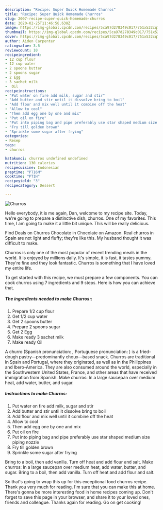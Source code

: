 ```yaml
---
description: "Recipe: Super Quick Homemade Churros"
title: "Recipe: Super Quick Homemade Churros"
slug: 2007-recipe-super-quick-homemade-churros
date: 2020-02-25T11:46:58.638Z
image: https://img-global.cpcdn.com/recipes/5ca97d278349c017/751x532cq70/churros-recipe-main-photo.jpg
thumbnail: https://img-global.cpcdn.com/recipes/5ca97d278349c017/751x532cq70/churros-recipe-main-photo.jpg
cover: https://img-global.cpcdn.com/recipes/5ca97d278349c017/751x532cq70/churros-recipe-main-photo.jpg
author: Aiden Carpenter
ratingvalue: 3.6
reviewcount: 10
recipeingredient:
- 12 cup flour
- 12 cup water
- 2 spoons butter
- 2 spoons sugar
- 2 Egg
- 3 sachet milk
-  Oil
recipeinstructions:
- "Put water on fire add milk, sugar and stir"
- "Add butter and stir until it dissolve bring to boil"
- "Add flour and mix well until it combine off the heat"
- "Allow to cool"
- "Then add egg one by one and mix"
- "Put oil on fire"
- "Put into piping bag and pipe preferably use star shaped medium size piping nozzle"
- "Fry till golden brown"
- "Sprinkle some sugar after frying"
categories:
- Resep
tags:
- churros

katakunci: churros undefined undefined
nutrition: 130 calories
recipecuisine: Indonesian
preptime: "PT16M"
cooktime: "PT1H"
recipeyield: "3"
recipecategory: Dessert

---
```



![Churros](https://img-global.cpcdn.com/recipes/5ca97d278349c017/751x532cq70/churros-recipe-main-photo.jpg)

Hello everybody, it is me again, Dan, welcome to my recipe site. Today, we're going to prepare a distinctive dish, churros. One of my favorites. This time, I am going to make it a little bit unique. This will be really delicious.

Find Deals on Churros Chocolate in Chocolate on Amazon. Real churros in Spain are not light and fluffy; they&#39;re like this. My husband thought it was difficult to make.

Churros is only one of the most popular of recent trending meals in the world. It is enjoyed by millions daily. It's simple, it is fast, it tastes yummy. They're fine and they look fantastic. Churros is something that I have loved my entire life.


To get started with this recipe, we must prepare a few components. You can cook churros using 7 ingredients and 9 steps. Here is how you can achieve that.

##### The ingredients needed to make Churros::

1. Prepare 1/2 cup flour
1. Get 1/2 cup water
1. Get 2 spoons butter
1. Prepare 2 spoons sugar
1. Get 2 Egg
1. Make ready 3 sachet milk
1. Make ready  Oil


A churro (Spanish pronunciation: , Portuguese pronunciation: ) is a fried-dough pastry—predominantly choux—based snack. Churros are traditional in Spain and Portugal, where they originated, as well as in the Philippines and Ibero-America. They are also consumed around the world, especially in the Southwestern United States, France, and other areas that have received immigration from Spanish. Make churros: In a large saucepan over medium heat, add water, butter, and sugar. 

##### Instructions to make Churros:

1. Put water on fire add milk, sugar and stir
1. Add butter and stir until it dissolve bring to boil
1. Add flour and mix well until it combine off the heat
1. Allow to cool
1. Then add egg one by one and mix
1. Put oil on fire
1. Put into piping bag and pipe preferably use star shaped medium size piping nozzle
1. Fry till golden brown
1. Sprinkle some sugar after frying


Bring to a boil, then add vanilla. Turn off heat and add flour and salt. Make churros: In a large saucepan over medium heat, add water, butter, and sugar. Bring to a boil, then add vanilla. Turn off heat and add flour and salt. 

So that's going to wrap this up for this exceptional food churros recipe. Thank you very much for reading. I'm sure that you can make this at home. There's gonna be more interesting food in home recipes coming up. Don't forget to save this page in your browser, and share it to your loved ones, friends and colleague. Thanks again for reading. Go on get cooking!
